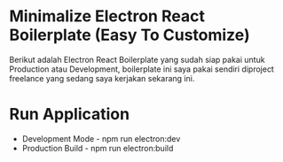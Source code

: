 # Minimalize Electron React Boilerplate (Easy To Customize)

Berikut adalah Electron React Boilerplate yang sudah siap pakai untuk Production atau Development, boilerplate ini saya pakai sendiri diproject freelance yang sedang saya kerjakan sekarang ini.

# Run Application

- Development Mode - npm run electron:dev
- Production Build - npm run electron:build
